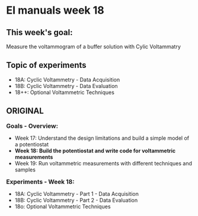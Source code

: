 # EI manuals week 18

## This week's goal: 
Measure the voltammogram of a buffer solution with Cylic Voltammatry

## Topic of experiments
- 18A: Cyclic Voltammetry - Data Acquisition
- 18B: Cyclic Voltammetry - Data Evaluation
- 18++: Optional Voltammetric Techniques

## ORIGINAL
<font size="3"><b> Goals - Overview:</b></font>

- Week 17: Understand the design limitations and build a simple model of a potentiostat<br>
- **Week 18: Build the potentiostat and write code for voltammetric measurements <br>**
- Week 19: Run voltammetric measurements with different techniques and samples <br>

<font size="3"><b> Experiments - Week 18:</b></font>

- 18A: Cyclic Voltammetry - Part 1 - Data Acquisition
- 18B: Cyclic Voltammetry - Part 2 - Data Evaluation
- 18o: Optional Voltammetric Techniques
